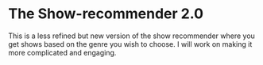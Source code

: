# The Show-recommender 2.0
This is a less refined but new version of the show recommender where you get shows based on the genre you wish to choose. I will work on making it more complicated and engaging.
